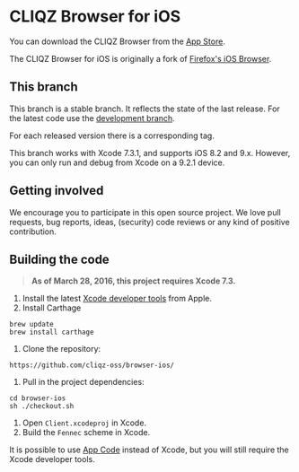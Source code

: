 CLIQZ Browser for iOS
===============

You can download the CLIQZ Browser from the [App Store](https://itunes.apple.com/de/app/cliqz-browser/id1065837334).

The CLIQZ Browser for iOS is originally a fork of [Firefox's iOS Browser](https://github.com/mozilla/firefox-ios).

This branch
-----------

This branch is a stable branch. It reflects the state of the last release. For the latest code use the [development branch](tree/development).

For each released version there is a corresponding tag.

This branch works with Xcode 7.3.1, and supports iOS 8.2 and 9.x. However, you can only run and debug from Xcode on a 9.2.1 device.

Getting involved
----------------

We encourage you to participate in this open source project. We love pull requests, bug reports, ideas, (security) code reviews or any kind of positive contribution.

Building the code
-----------------

> __As of March 28, 2016, this project requires Xcode 7.3.__

1. Install the latest [Xcode developer tools](https://developer.apple.com/xcode/downloads/) from Apple.
1. Install Carthage

  ```shell
  brew update
  brew install carthage
  ```

1. Clone the repository:

  ```shell
  https://github.com/cliqz-oss/browser-ios/
  ```

1. Pull in the project dependencies:

  ```shell
  cd browser-ios
  sh ./checkout.sh
  ```

1. Open `Client.xcodeproj` in Xcode.
1. Build the `Fennec` scheme in Xcode.

It is possible to use [App Code](https://www.jetbrains.com/objc/download/) instead of Xcode, but you will still require the Xcode developer tools.
